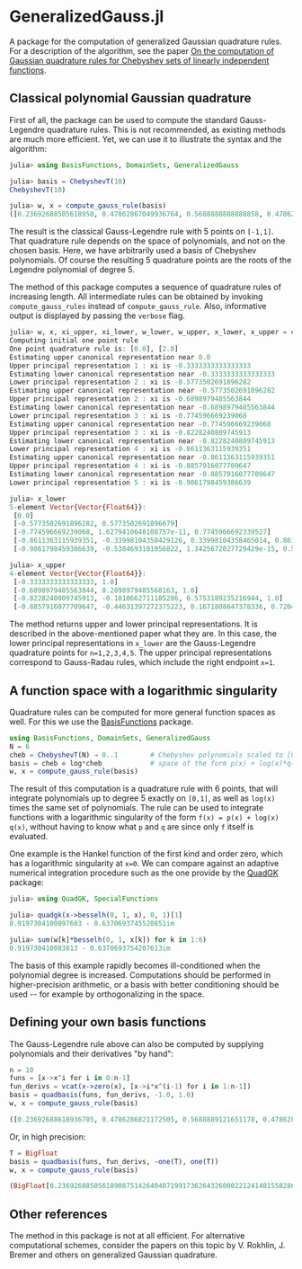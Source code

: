 # GeneralizedGauss.jl

A package for the computation of generalized Gaussian quadrature rules. For a description of the algorithm, see the paper [On the computation of Gaussian quadrature rules for Chebyshev sets of linearly independent functions](https://arxiv.org/abs/1710.11244).

## Classical polynomial Gaussian quadrature

First of all, the package can be used to compute the standard Gauss-Legendre quadrature rules. This is not recommended, as existing methods are much more efficient. Yet, we can use it to illustrate the syntax and the algorithm:
```julia
julia> using BasisFunctions, DomainSets, GeneralizedGauss

julia> basis = ChebyshevT(10)
ChebyshevT(10)

julia> w, x = compute_gauss_rule(basis)
([0.23692688505618958, 0.47862867049936764, 0.5688888888888858, 0.4786286704993679, 0.23692688505618886], [-0.9061798459386639, -0.5384693101056822, 1.3425672027729429e-15, 0.538469310105682, 0.9061798459386639])
```
The result is the classical Gauss-Legendre rule with 5 points on `[-1,1]`. That quadrature rule depends on the space of polynomials, and not on the chosen basis. Here, we have arbitrarily used a basis of Chebyshev polynomials. Of course the resulting 5 quadrature points are the roots of the Legendre polynomial of degree 5.

The method of this package computes a sequence of quadrature rules of increasing length. All intermediate rules can be obtained by invoking `compute_gauss_rules` instead of `compute_gauss_rule`. Also, informative output is displayed by passing the `verbose` flag.

```julia
julia> w, x, xi_upper, xi_lower, w_lower, w_upper, x_lower, x_upper = compute_gauss_rules(basis, verbose=true);
Computing initial one point rule
One point quadrature rule is: [0.0], [2.0]
Estimating upper canonical representation near 0.0
Upper principal representation 1 : xi is -0.3333333333333333
Estimating lower canonical representation near -0.3333333333333333
Lower principal representation 2 : xi is -0.5773502691896282
Estimating upper canonical representation near -0.5773502691896282
Upper principal representation 2 : xi is -0.6898979485563844
Estimating lower canonical representation near -0.6898979485563844
Lower principal representation 3 : xi is -0.774596669239068
Estimating upper canonical representation near -0.774596669239068
Upper principal representation 3 : xi is -0.8228240809745913
Estimating lower canonical representation near -0.8228240809745913
Lower principal representation 4 : xi is -0.8611363115939351
Estimating upper canonical representation near -0.8611363115939351
Upper principal representation 4 : xi is -0.8857916077709647
Estimating lower canonical representation near -0.8857916077709647
Lower principal representation 5 : xi is -0.9061798459386639

julia> x_lower
5-element Vector{Vector{Float64}}:
 [0.0]
 [-0.5773502691896282, 0.5773502691896679]
 [-0.774596669239068, 1.6279410648108757e-11, 0.7745966692339527]
 [-0.8611363115939351, -0.33998104358429126, 0.33998104358465014, 0.8611363115940404]
 [-0.9061798459386639, -0.5384693101056822, 1.3425672027729429e-15, 0.538469310105682, 0.9061798459386639]

julia> x_upper
4-element Vector{Vector{Float64}}:
 [-0.3333333333333333, 1.0]
 [-0.6898979485563844, 0.2898979485568163, 1.0]
 [-0.8228240809745913, -0.1810662711185286, 0.5753189235216944, 1.0]
 [-0.8857916077709647, -0.44631397272375223, 0.1671808647378336, 0.720480271312439, 1.0]
```
The method returns upper and lower principal representations. It is described in the above-mentioned paper what they are. In this case, the lower principal representations in `x_lower` are the Gauss-Legendre quadrature points for `n=1,2,3,4,5`. The upper principal representations correspond to Gauss-Radau rules, which include the right endpoint `x=1`.

## A function space with a logarithmic singularity

Quadrature rules can be computed for more general function spaces as well. For this we use the [BasisFunctions](https://github.com/JuliaApproximation/BasisFunctions.jl) package.
```julia
using BasisFunctions, DomainSets, GeneralizedGauss
N = 6
cheb = ChebyshevT(N) → 0..1        # Chebyshev polynomials scaled to [0,1]
basis = cheb ⊕ log*cheb            # space of the form p(x) + log(x)*q(x) with p and q polynomials
w, x = compute_gauss_rule(basis)
```
The result of this computation is a quadrature rule with 6 points, that will integrate polynomials up to degree 5 exactly on `[0,1]`, as well as `log(x)` times the same set of polynomials. The rule can be used to integrate functions with a logarithmic singularity of the form `f(x) = p(x) + log(x) q(x)`, without having to know what `p` and `q` are since only `f` itself is evaluated.

One example is the Hankel function of the first kind and order zero, which has a logarithmic singularity at `x=0`. We can compare against an adaptive numerical integration procedure such as the one provide by the [QuadGK](https://github.com/JuliaMath/QuadGK.jl) package:
```julia
julia> using QuadGK, SpecialFunctions

julia> quadgk(x->besselh(0, 1, x), 0, 1)[1]
0.9197304100897603 - 0.6370693745520851im

julia> sum(w[k]*besselh(0, 1, x[k]) for k in 1:6)
0.919730410083813 - 0.6370693754207613im
```

The basis of this example rapidly becomes ill-conditioned when the polynomial degree is increased. Computations should be performed in higher-precision arithmetic, or a basis with better conditioning should be used -- for example by orthogonalizing in the space.

## Defining your own basis functions

The Gauss-Legendre rule above can also be computed by supplying polynomials and their derivatives "by hand":
```julia
n = 10
funs = [x->x^i for i in 0:n-1]
fun_derivs = vcat(x->zero(x), [x->i*x^(i-1) for i in 1:n-1])
basis = quadbasis(funs, fun_derivs, -1.0, 1.0)
w, x = compute_gauss_rule(basis)

([0.23692688618936705, 0.4786286821172505, 0.5688889121651178, 0.4786286156288994, 0.23692690389936527], [-0.9061798450949421, -0.5384693038382261, 2.5128577433358772e-8, 0.5384693147514663, 0.9061798400098149])
```
Or, in high precision:
```julia
T = BigFloat
basis = quadbasis(funs, fun_derivs, -one(T), one(T))
w, x = compute_gauss_rule(basis)

(BigFloat[0.2369268850561890875142640407199173626432600022124140155828612927606881455227749, 0.4786286704993664680412915148356381929122955533431415399727531757892658464848098, 0.5688888888888888888888888888888888888888888888888888888887562373626443396229523, 0.4786286704993664680412915148356381929122955533431415399727437693492163414736387, 0.2369268850561890875142640407199173626432600022124140155828855247381853268958114], BigFloat[-0.9061798459386639927976268782993929651256519107625308628737420458809403734172487, -0.538469310105683091036314420700208804967286606905559956202220239640514388749385, 9.586940463475928559453206027487843641529415939603793230907119240680334648035902e-60, 0.5384693101056830910363144207002088049672866069055599562021960699000907133035065, 0.9061798459386639927976268782993929651256519107625308628737391095560040519914682])
```

## Other references

The method in this package is not at all efficient. For alternative computational schemes, consider the papers on this topic by V. Rokhlin, J. Bremer and others on generalized Gaussian quadrature.
